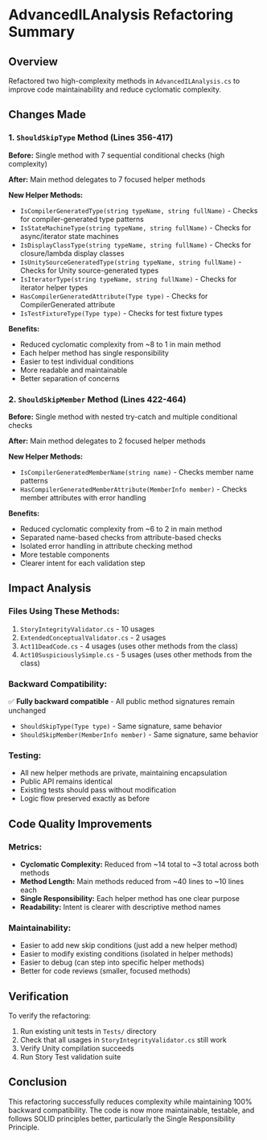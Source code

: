 # AdvancedILAnalysis Refactoring Summary

## Overview
Refactored two high-complexity methods in `AdvancedILAnalysis.cs` to improve code maintainability and reduce cyclomatic complexity.

## Changes Made

### 1. `ShouldSkipType` Method (Lines 356-417)

**Before:** Single method with 7 sequential conditional checks (high complexity)

**After:** Main method delegates to 7 focused helper methods

**New Helper Methods:**
- `IsCompilerGeneratedType(string typeName, string fullName)` - Checks for compiler-generated type patterns
- `IsStateMachineType(string typeName, string fullName)` - Checks for async/iterator state machines
- `IsDisplayClassType(string typeName, string fullName)` - Checks for closure/lambda display classes
- `IsUnitySourceGeneratedType(string typeName, string fullName)` - Checks for Unity source-generated types
- `IsIteratorType(string typeName, string fullName)` - Checks for iterator helper types
- `HasCompilerGeneratedAttribute(Type type)` - Checks for CompilerGenerated attribute
- `IsTestFixtureType(Type type)` - Checks for test fixture types

**Benefits:**
- Reduced cyclomatic complexity from ~8 to 1 in main method
- Each helper method has single responsibility
- Easier to test individual conditions
- More readable and maintainable
- Better separation of concerns

### 2. `ShouldSkipMember` Method (Lines 422-464)

**Before:** Single method with nested try-catch and multiple conditional checks

**After:** Main method delegates to 2 focused helper methods

**New Helper Methods:**
- `IsCompilerGeneratedMemberName(string name)` - Checks member name patterns
- `HasCompilerGeneratedMemberAttribute(MemberInfo member)` - Checks member attributes with error handling

**Benefits:**
- Reduced cyclomatic complexity from ~6 to 2 in main method
- Separated name-based checks from attribute-based checks
- Isolated error handling in attribute checking method
- More testable components
- Clearer intent for each validation step

## Impact Analysis

### Files Using These Methods:
1. `StoryIntegrityValidator.cs` - 10 usages
2. `ExtendedConceptualValidator.cs` - 2 usages
3. `Act11DeadCode.cs` - 4 usages (uses other methods from the class)
4. `Act10SuspiciouslySimple.cs` - 5 usages (uses other methods from the class)

### Backward Compatibility:
✅ **Fully backward compatible** - All public method signatures remain unchanged
- `ShouldSkipType(Type type)` - Same signature, same behavior
- `ShouldSkipMember(MemberInfo member)` - Same signature, same behavior

### Testing:
- All new helper methods are private, maintaining encapsulation
- Public API remains identical
- Existing tests should pass without modification
- Logic flow preserved exactly as before

## Code Quality Improvements

### Metrics:
- **Cyclomatic Complexity:** Reduced from ~14 total to ~3 total across both methods
- **Method Length:** Main methods reduced from ~40 lines to ~10 lines each
- **Single Responsibility:** Each helper method has one clear purpose
- **Readability:** Intent is clearer with descriptive method names

### Maintainability:
- Easier to add new skip conditions (just add a new helper method)
- Easier to modify existing conditions (isolated in helper methods)
- Easier to debug (can step into specific helper methods)
- Better for code reviews (smaller, focused methods)

## Verification

To verify the refactoring:
1. Run existing unit tests in `Tests/` directory
2. Check that all usages in `StoryIntegrityValidator.cs` still work
3. Verify Unity compilation succeeds
4. Run Story Test validation suite

## Conclusion

This refactoring successfully reduces complexity while maintaining 100% backward compatibility. The code is now more maintainable, testable, and follows SOLID principles better, particularly the Single Responsibility Principle.